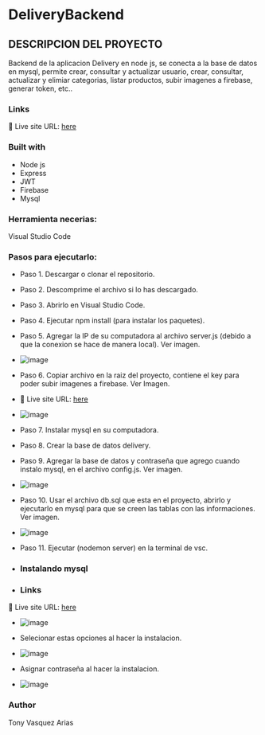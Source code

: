# DeliveryBackend

## DESCRIPCION DEL PROYECTO

Backend de la aplicacion Delivery en node js, se conecta a la base de datos en mysql, permite crear, consultar y actualizar usuario, crear, consultar, actualizar y elimiar categorias, listar productos, subir imagenes a firebase, generar token, etc..

### Links
📌 Live site URL: [here](https://github.com/Tonyva002/nodeBackend)

### Built with

- Node js
- Express
- JWT
- Firebase
- Mysql

### Herramienta necerias:

Visual Studio Code

### Pasos para ejecutarlo:

- Paso 1. Descargar o clonar el repositorio.
  
- Paso 2. Descomprime el archivo si lo has descargado.
  
- Paso 3. Abrirlo en Visual Studio Code.
  
- Paso 4. Ejecutar npm install (para instalar los paquetes).
  
- Paso 5. Agregar la IP de su computadora al archivo server.js (debido a que la conexion se hace de manera local). Ver imagen.
  
- ![image](https://github.com/user-attachments/assets/6a0ec63a-0075-40dd-8fdd-d73c9dbb899c)

- Paso 6. Copiar archivo en la raiz del proyecto, contiene el key para poder subir imagenes a firebase. Ver Imagen.
- 📌 Live site URL: [here](https://drive.google.com/file/d/1zpFNzKSau3cfT-N121zBJmTagIjPYZfZ/view?usp=drive_link)

- ![image](https://github.com/user-attachments/assets/5840aaf0-6459-4e6a-942d-440e72963fd5)


 
- Paso 7. Instalar mysql en su computadora.

- Paso 8. Crear la base de datos delivery.
  
- Paso 9. Agregar la base de datos y contraseña que agrego cuando instalo mysql, en el archivo config.js. Ver imagen.
  
- ![image](https://github.com/user-attachments/assets/4e1932b4-4509-47bd-b1e2-7c5736b83b83)

  
- Paso 10. Usar el archivo db.sql  que esta en el proyecto, abrirlo y ejecutarlo en mysql para que se creen las tablas con las informaciones. Ver imagen.

- ![image](https://github.com/user-attachments/assets/e3f417c6-0d8d-45b4-85e2-f730ed98bd56)

  
- Paso 11. Ejecutar (nodemon server) en la terminal de vsc.

- ### Instalando mysql
- ### Links
📌 Live site URL: [here](https://www.mysql.com/downloads/)

- ![image](https://github.com/user-attachments/assets/6521d6ba-6592-4b80-acb6-d2f05a42b49b)

- Selecionar estas opciones al hacer la instalacion.

- ![image](https://github.com/user-attachments/assets/9fb9c975-060c-48c3-a171-93b80962adf1)

- Asignar contraseña al hacer la instalacion.

- ![image](https://github.com/user-attachments/assets/eee9fd91-7d4d-4fe4-8a5d-50d11cc7a264)




### Author

Tony Vasquez Arias
